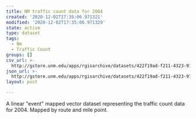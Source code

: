 ```yaml
---
title: NM traffic count data for 2004
created: '2020-12-02T17:35:06.971321'
modified: '2020-12-02T17:35:06.971329'
state: active
type: dataset
tags:
  - Nm
  - Traffic Count
groups: []
csv_url: >-
  http://gstore.unm.edu/apps/rgisarchive/datasets/422f19ad-f211-4323-97cd-403c5e7ab3ff/Traff2004.derived.csv
json_url: >-
  http://gstore.unm.edu/apps/rgisarchive/datasets/422f19ad-f211-4323-97cd-403c5e7ab3ff/Traff2004.derived.json
layout: post

---
```


A linear "event" mapped vector dataset representing the traffic count data
for 2004. Mapped by route and mile point.

